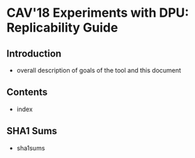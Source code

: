 CAV'18 Experiments with DPU: Replicability Guide
================================================

## Introduction

- overall description of goals of the tool and this document


## Contents

- index

## SHA1 Sums

- sha1sums
